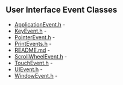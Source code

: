 ## User Interface Event Classes

* [ApplicationEvent.h](ApplicationEvent.h) - 
* [KeyEvent.h](KeyEvent.h) - 
* [PointerEvent.h](PointerEvent.h) - 
* [PrintEvents.h](PrintEvents.h) - 
* [README.md](README.md) - 
* [ScrollWheelEvent.h](ScrollWheelEvent.h) - 
* [TouchEvent.h](TouchEvent.h) - 
* [UIEvent.h](UIEvent.h) - 
* [WindowEvent.h](WindowEvent.h) - 
